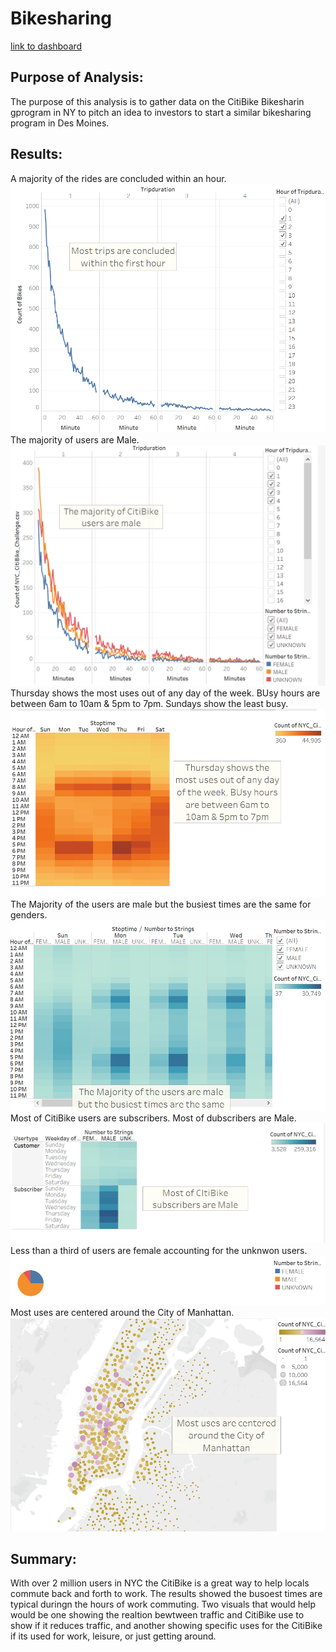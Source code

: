 # Bikesharing
[link to dashboard](https://public.tableau.com/profile/odane#!/vizhome/NYCCitiBike_16136832675070/NYCCitiBike)

## Purpose of Analysis:
The purpose of this analysis is to gather data on the CitiBike Bikesharin gprogram in NY to pitch an idea to investors to start a similar bikesharing program in Des Moines.

## Results:
A majority of the rides are concluded within an hour.
![Checkout Times for Users](https://github.com/67owilliams/Bikesharing/blob/main/checkout_times_for_users.png)
The majority of users are Male.
![Checkout Times for Gender](https://github.com/67owilliams/Bikesharing/blob/main/checkout_times_for_gender.png)
Thursday shows the most uses out of any day of the week. BUsy hours are between 6am to 10am & 5pm to 7pm. Sundays show the least busy.
![Trips by Weekday](https://github.com/67owilliams/Bikesharing/blob/main/trips_by_weekday.png)
The Majority of the users are male but the busiest times are the same for genders.
![Trips by Weekday by Gender](https://github.com/67owilliams/Bikesharing/blob/main/trips_by_weekday_for_gender.png)
Most of CitiBike users are subscribers. Most of dubscribers are Male.
![Trips by Gender](https://github.com/67owilliams/Bikesharing/blob/main/trips_by_gender.png)
Less than a third of users are female accounting for the unknwon users.
![Gender Breakdown](https://github.com/67owilliams/Bikesharing/blob/main/gender_breakdown.png)
Most uses are centered around the City of Manhattan.
![Top Starting Locations](https://github.com/67owilliams/Bikesharing/blob/main/top_starting_loc.png)

## Summary:
With over 2 million users in NYC the CitiBike is a great way to help locals commute back and forth to work. The results showed the busoest times are typical duringn the hours of work commuting. Two visuals that would help would be one showing the realtion bewtween traffic and CitiBike use to show if it reduces traffic, and another showing specific uses for the CitiBike if its used for work, leisure, or just getting around.
